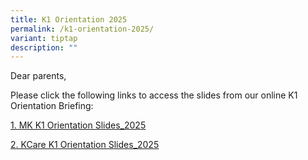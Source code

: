 ```yaml
---
title: K1 Orientation 2025
permalink: /k1-orientation-2025/
variant: tiptap
description: ""
---
```

<p>Dear parents,</p>
<p>Please click the following links to access the slides from our online
K1 Orientation Briefing:</p>
<p><a href="/files/MKSD_K1_Orientation_2024_slides.pdf" rel="noopener nofollow" target="_blank">1. MK K1 Orientation Slides_2025</a>
</p>
<p><a href="/files/MKSD_KCare_K1_Orientation_2024_slides.pdf" rel="noopener nofollow" target="_blank">2. KCare K1 Orientation Slides_2025</a>
</p>